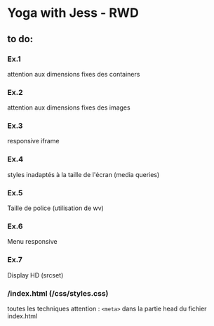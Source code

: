 # Yoga with Jess - RWD

## to do:

### Ex.1
attention aux dimensions fixes des containers
### Ex.2
attention aux dimensions fixes des images
### Ex.3
responsive iframe
### Ex.4
styles inadaptés à la taille de l'écran (media queries)
### Ex.5
Taille de police (utilisation de wv)
### Ex.6
Menu responsive
### Ex.7
Display HD (srcset)

### /index.html (/css/styles.css)
toutes les techniques
attention : ``<meta>`` dans la partie head du fichier index.html